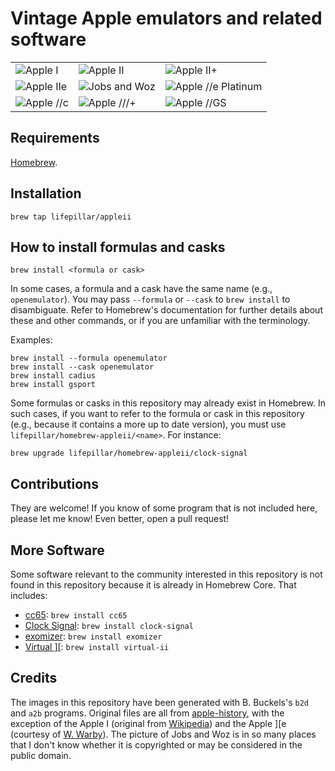 # Vintage Apple emulators and related software

<table style="padding:10 px;">
  <tr>
    <td><img src="images/i.png" alt="Apple I"></td>
    <td><img src="images/ii.png" alt="Apple II"></td>
    <td><img src="images/ii+.png" alt="Apple II+"></td>
  </tr>
  <tr>
    <td><img src="images/iie.png" alt="Apple IIe"></td>
    <td><img src="images/jobs_woz.png" alt="Jobs and Woz"></td>
    <td><img src="images/iiee.png" alt="Apple //e Platinum"></td>
  </tr>
  <tr>
    <td><img src="images/iic.png" alt="Apple //c"></td>
    <td><img src="images/iii+.png" alt="Apple ///+"></td>
    <td><img src="images/iigs.png" alt="Apple //GS"></td>
  </tr>
</table>


## Requirements

[Homebrew](http://brew.sh).


## Installation

    brew tap lifepillar/appleii


## How to install formulas and casks

    brew install <formula or cask>

In some cases, a formula and a cask have the same name (e.g., `openemulator`).
You may pass `--formula` or `--cask` to `brew install` to disambiguate. Refer
to Homebrew's documentation for further details about these and other commands,
or if you are unfamiliar with the terminology.

Examples:

    brew install --formula openemulator
    brew install --cask openemulator
    brew install cadius
    brew install gsport


Some formulas or casks in this repository may already exist in Homebrew. In
such cases, if you want to refer to the formula or cask in this repository
(e.g., because it contains a more up to date version), you must use
`lifepillar/homebrew-appleii/<name>`. For instance:

    brew upgrade lifepillar/homebrew-appleii/clock-signal


## Contributions

They are welcome! If you know of some program that is not included here, please
let me know! Even better, open a pull request!


## More Software

Some software relevant to the community interested in this repository is not
found in this repository because it is already in Homebrew Core. That includes:

- [cc65](https://cc65.github.io/cc65/): `brew install cc65`
- [Clock Signal](https://github.com/TomHarte/CLK): `brew install clock-signal`
- [exomizer](https://bitbucket.org/magli143/exomizer/wiki/Home): `brew install exomizer`
- [Virtual \]\[](http://www.virtualii.com): `brew install virtual-ii`


## Credits

The images in this repository have been generated with B. Buckels's `b2d` and
`a2b` programs. Original files are all from
[apple-history](http://apple-history.com), with the exception of the Apple I
(original from
[Wikipedia](https://en.wikipedia.org/wiki/File:Apple_I_Computer.jpg)) and the
Apple ][e (courtesy of [W.
Warby](https://www.flickr.com/photos/wwarby/16614254568/)). The picture of Jobs
and Woz is in so many places that I don't know whether it is copyrighted or may
be considered in the public domain.
